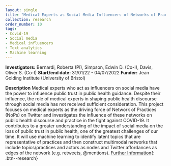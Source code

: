 ```yaml
---
layout: single
title: "Medical Experts as Social Media Influencers of Networks of Practice in the Fight Against COVID-19"
collection: research
order_number: 10
tags: 
- Covid-19
- Social media
- Medical influencers
- Text analytics
- Machine learning
---
```

**Investigators:** Bernardi, Roberta (PI), Simpson, Edwin D. (Co-I), Davis, Oliver S. (Co-I)
**Start/end date:** 31/01/22 - 04/07/2022
**Funder:** Jean Golding Institute (University of Bristol)

**Description**
Medical experts who act as influencers on social media have the power to influence public trust in public health guidance. Despite their influence, the role of medical experts in shaping public health discourse through social media has not received sufficient consideration. This project focuses on medical experts as the driving force of Network of Practices (NoPs) on Twitter and investigates the influence of these networks on public health discourse and practice in the fight against COVID-19. It contributes to a greater understanding of the impact of social media on the loss of public trust in public health, one of the greatest challenges of our time. It will use machine learning to identify latent topics that are representative of practices and then construct multimodal networks that include topics/practices and actors as nodes and Twitter affordances as edges of the network (e.g. retweets, @mentions).
[Further Information](https://jeangoldinginstitute.blogs.bristol.ac.uk/2022/08/15/jgi-seed-corn-funding-project-blog-2021-roberta-bernardi/){: .btn--research}

